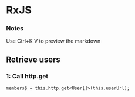 # RxJS
### Notes
Use Ctrl+K V to preview the markdown

## Retrieve users

### 1: Call http.get
  `members$ = this.http.get<User[]>(this.userUrl);`
